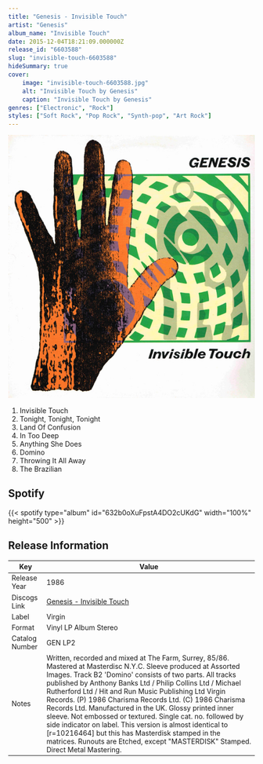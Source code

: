 ```yaml
---
title: "Genesis - Invisible Touch"
artist: "Genesis"
album_name: "Invisible Touch"
date: 2015-12-04T18:21:09.000000Z
release_id: "6603588"
slug: "invisible-touch-6603588"
hideSummary: true
cover:
    image: "invisible-touch-6603588.jpg"
    alt: "Invisible Touch by Genesis"
    caption: "Invisible Touch by Genesis"
genres: ["Electronic", "Rock"]
styles: ["Soft Rock", "Pop Rock", "Synth-pop", "Art Rock"]
---
```


![Invisible Touch by Genesis](invisible-touch-6603588.jpg)

<!-- section break -->

1. Invisible Touch
2. Tonight, Tonight, Tonight
3. Land Of Confusion
4. In Too Deep
5. Anything She Does
6. Domino
7. Throwing It All Away
8. The Brazilian

<!-- section break -->


## Spotify
{{< spotify type="album" id="632b0oXuFpstA4DO2cUKdG" width="100%" height="500" >}}




## Release Information
|  Key           | Value                                                |
| ---------------| ---------------------------------------------------- |
| Release Year   | 1986                                   |
| Discogs Link   | [Genesis - Invisible Touch](https://www.discogs.com/release/6603588-Genesis-Invisible-Touch) |
| Label          | Virgin |
| Format         | Vinyl LP Album Stereo |
| Catalog Number | GEN LP2 |
| Notes | Written, recorded and mixed at The Farm, Surrey, 85/86. Mastered at Masterdisc N.Y.C. Sleeve produced at Assorted Images. Track B2 'Domino' consists of two parts.  All tracks published by Anthony Banks Ltd / Philip Collins Ltd / Michael Rutherford Ltd / Hit and Run Music Publishing Ltd Virgin Records. (P) 1986 Charisma Records Ltd. (C) 1986 Charisma Records Ltd.  Manufactured in the UK. Glossy printed inner sleeve. Not embossed or textured. Single cat. no. followed by side indicator on label.  This version is almost identical to [r=10216464] but this has Masterdisk stamped in the matrices.  Runouts are Etched, except "MASTERDISK" Stamped.  Direct Metal Mastering. |